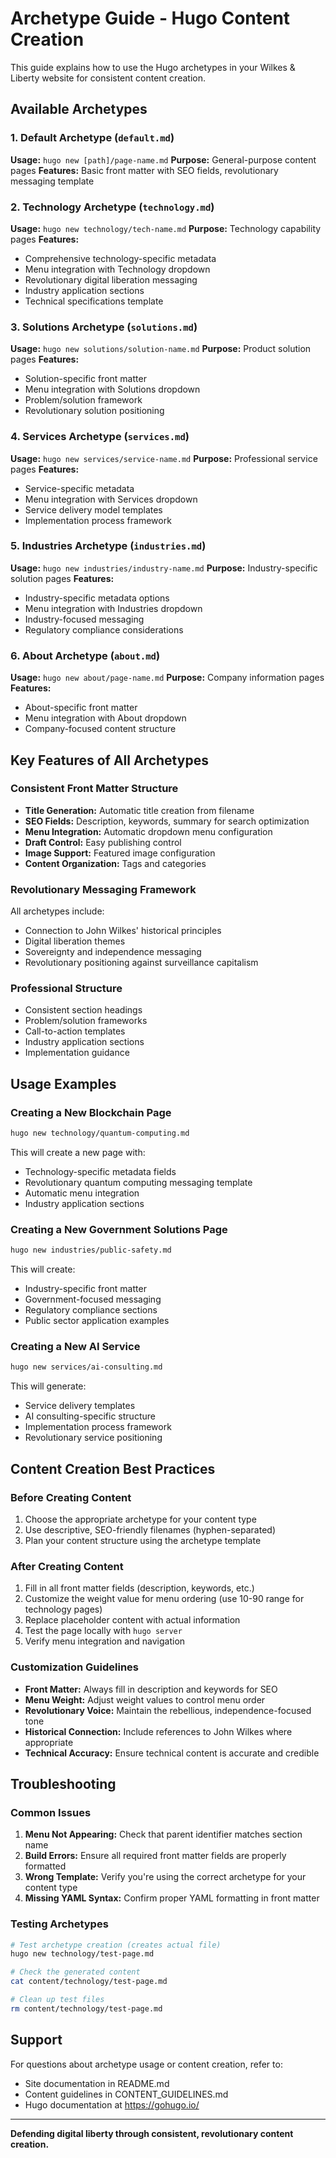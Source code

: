 # Archetype Guide - Hugo Content Creation

This guide explains how to use the Hugo archetypes in your Wilkes & Liberty website for consistent content creation.

## Available Archetypes

### 1. Default Archetype (`default.md`)
**Usage:** `hugo new [path]/page-name.md`
**Purpose:** General-purpose content pages
**Features:** Basic front matter with SEO fields, revolutionary messaging template

### 2. Technology Archetype (`technology.md`)
**Usage:** `hugo new technology/tech-name.md`
**Purpose:** Technology capability pages
**Features:** 
- Comprehensive technology-specific metadata
- Menu integration with Technology dropdown
- Revolutionary digital liberation messaging
- Industry application sections
- Technical specifications template

### 3. Solutions Archetype (`solutions.md`)
**Usage:** `hugo new solutions/solution-name.md`
**Purpose:** Product solution pages
**Features:**
- Solution-specific front matter
- Menu integration with Solutions dropdown
- Problem/solution framework
- Revolutionary solution positioning

### 4. Services Archetype (`services.md`)
**Usage:** `hugo new services/service-name.md`
**Purpose:** Professional service pages
**Features:**
- Service-specific metadata
- Menu integration with Services dropdown
- Service delivery model templates
- Implementation process framework

### 5. Industries Archetype (`industries.md`)
**Usage:** `hugo new industries/industry-name.md`
**Purpose:** Industry-specific solution pages
**Features:**
- Industry-specific metadata options
- Menu integration with Industries dropdown
- Industry-focused messaging
- Regulatory compliance considerations

### 6. About Archetype (`about.md`)
**Usage:** `hugo new about/page-name.md`
**Purpose:** Company information pages
**Features:**
- About-specific front matter
- Menu integration with About dropdown
- Company-focused content structure

## Key Features of All Archetypes

### Consistent Front Matter Structure
- **Title Generation:** Automatic title creation from filename
- **SEO Fields:** Description, keywords, summary for search optimization
- **Menu Integration:** Automatic dropdown menu configuration
- **Draft Control:** Easy publishing control
- **Image Support:** Featured image configuration
- **Content Organization:** Tags and categories

### Revolutionary Messaging Framework
All archetypes include:
- Connection to John Wilkes' historical principles
- Digital liberation themes
- Sovereignty and independence messaging
- Revolutionary positioning against surveillance capitalism

### Professional Structure
- Consistent section headings
- Problem/solution frameworks
- Call-to-action templates
- Industry application sections
- Implementation guidance

## Usage Examples

### Creating a New Blockchain Page
```bash
hugo new technology/quantum-computing.md
```
This will create a new page with:
- Technology-specific metadata fields
- Revolutionary quantum computing messaging template
- Automatic menu integration
- Industry application sections

### Creating a New Government Solutions Page
```bash
hugo new industries/public-safety.md
```
This will create:
- Industry-specific front matter
- Government-focused messaging
- Regulatory compliance sections
- Public sector application examples

### Creating a New AI Service
```bash
hugo new services/ai-consulting.md
```
This will generate:
- Service delivery templates
- AI consulting-specific structure
- Implementation process framework
- Revolutionary service positioning

## Content Creation Best Practices

### Before Creating Content
1. Choose the appropriate archetype for your content type
2. Use descriptive, SEO-friendly filenames (hyphen-separated)
3. Plan your content structure using the archetype template

### After Creating Content
1. Fill in all front matter fields (description, keywords, etc.)
2. Customize the weight value for menu ordering (use 10-90 range for technology pages)
3. Replace placeholder content with actual information
4. Test the page locally with `hugo server`
5. Verify menu integration and navigation

### Customization Guidelines
- **Front Matter:** Always fill in description and keywords for SEO
- **Menu Weight:** Adjust weight values to control menu order
- **Revolutionary Voice:** Maintain the rebellious, independence-focused tone
- **Historical Connection:** Include references to John Wilkes where appropriate
- **Technical Accuracy:** Ensure technical content is accurate and credible

## Troubleshooting

### Common Issues
1. **Menu Not Appearing:** Check that parent identifier matches section name
2. **Build Errors:** Ensure all required front matter fields are properly formatted
3. **Wrong Template:** Verify you're using the correct archetype for your content type
4. **Missing YAML Syntax:** Confirm proper YAML formatting in front matter

### Testing Archetypes
```bash
# Test archetype creation (creates actual file)
hugo new technology/test-page.md

# Check the generated content
cat content/technology/test-page.md

# Clean up test files
rm content/technology/test-page.md
```

## Support

For questions about archetype usage or content creation, refer to:
- Site documentation in README.md
- Content guidelines in CONTENT_GUIDELINES.md  
- Hugo documentation at https://gohugo.io/

---

**Defending digital liberty through consistent, revolutionary content creation.**
